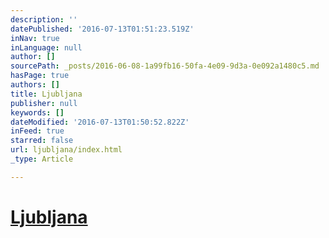 ```yaml
---
description: ''
datePublished: '2016-07-13T01:51:23.519Z'
inNav: true
inLanguage: null
author: []
sourcePath: _posts/2016-06-08-1a99fb16-50fa-4e09-9d3a-0e092a1480c5.md
hasPage: true
authors: []
title: Ljubljana
publisher: null
keywords: []
dateModified: '2016-07-13T01:50:52.822Z'
inFeed: true
starred: false
url: ljubljana/index.html
_type: Article

---
```

# [Ljubljana][0]

[0]: Ljubljana